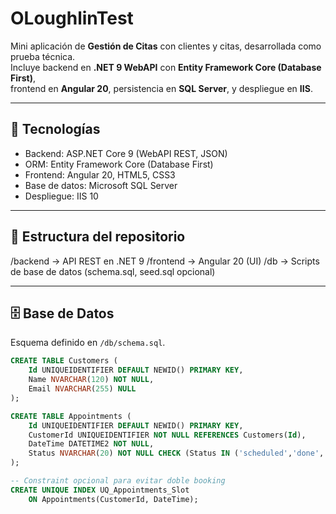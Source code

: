 # OLoughlinTest

Mini aplicación de **Gestión de Citas** con clientes y citas, desarrollada como prueba técnica.  
Incluye backend en **.NET 9 WebAPI** con **Entity Framework Core (Database First)**,  
frontend en **Angular 20**, persistencia en **SQL Server**, y despliegue en **IIS**.

---

## 🚀 Tecnologías
- Backend: ASP.NET Core 9 (WebAPI REST, JSON)
- ORM: Entity Framework Core (Database First)
- Frontend: Angular 20, HTML5, CSS3
- Base de datos: Microsoft SQL Server
- Despliegue: IIS 10

---

## 📂 Estructura del repositorio

/backend -> API REST en .NET 9
/frontend -> Angular 20 (UI)
/db -> Scripts de base de datos (schema.sql, seed.sql opcional)

---

## 🗄️ Base de Datos
Esquema definido en `/db/schema.sql`.

```sql
CREATE TABLE Customers (
    Id UNIQUEIDENTIFIER DEFAULT NEWID() PRIMARY KEY,
    Name NVARCHAR(120) NOT NULL,
    Email NVARCHAR(255) NULL
);

CREATE TABLE Appointments (
    Id UNIQUEIDENTIFIER DEFAULT NEWID() PRIMARY KEY,
    CustomerId UNIQUEIDENTIFIER NOT NULL REFERENCES Customers(Id),
    DateTime DATETIME2 NOT NULL,
    Status NVARCHAR(20) NOT NULL CHECK (Status IN ('scheduled','done','cancelled'))
);

-- Constraint opcional para evitar doble booking
CREATE UNIQUE INDEX UQ_Appointments_Slot 
    ON Appointments(CustomerId, DateTime);
